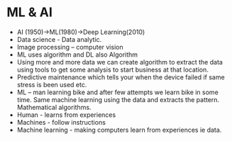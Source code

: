 # ML & AI
- AI (1950)->ML(1980)->Deep Learning(2010)
-	Data science - Data analytic.  
-	Image processing – computer vision
-	ML uses algorithm and DL also Algorithm 
-	Using more and more data we can create algorithm to extract the data using tools to get some analysis to start business at that location.
-	Predictive maintenance which tells your when the device failed if same stress is been used etc. 
-	 ML – man learning bike and after few attempts we learn bike in some time. Same machine learning using the data and extracts the pattern. Mathematical algorithms. 
-	Human -  learns from experiences
-	Machines - follow instructions
-	Machine learning - making computers learn from experiences ie data.
